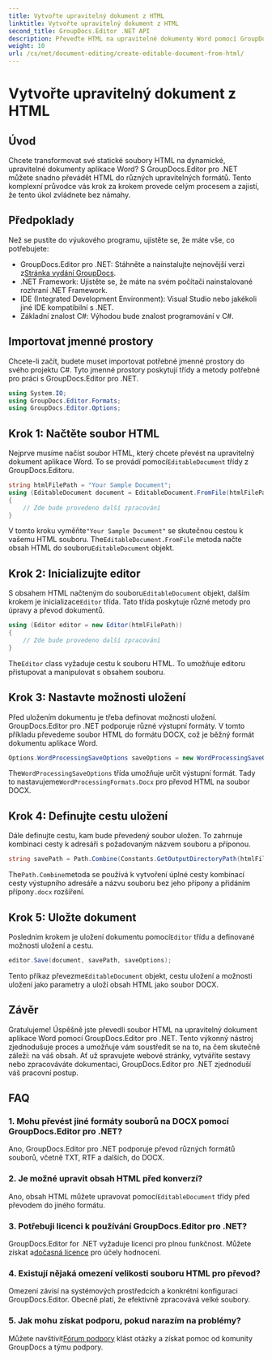 ```yaml
---
title: Vytvořte upravitelný dokument z HTML
linktitle: Vytvořte upravitelný dokument z HTML
second_title: GroupDocs.Editor .NET API
description: Převeďte HTML na upravitelné dokumenty Word pomocí GroupDocs.Editor pro .NET pomocí tohoto podrobného průvodce. Ideální pro zefektivnění pracovního postupu správy dokumentů.
weight: 10
url: /cs/net/document-editing/create-editable-document-from-html/
---
```


# Vytvořte upravitelný dokument z HTML

## Úvod
Chcete transformovat své statické soubory HTML na dynamické, upravitelné dokumenty aplikace Word? S GroupDocs.Editor pro .NET můžete snadno převádět HTML do různých upravitelných formátů. Tento komplexní průvodce vás krok za krokem provede celým procesem a zajistí, že tento úkol zvládnete bez námahy.
## Předpoklady
Než se pustíte do výukového programu, ujistěte se, že máte vše, co potřebujete:
-  GroupDocs.Editor pro .NET: Stáhněte a nainstalujte nejnovější verzi z[Stránka vydání GroupDocs](https://releases.groupdocs.com/editor/net/).
- .NET Framework: Ujistěte se, že máte na svém počítači nainstalované rozhraní .NET Framework.
- IDE (Integrated Development Environment): Visual Studio nebo jakékoli jiné IDE kompatibilní s .NET.
- Základní znalost C#: Výhodou bude znalost programování v C#.
## Importovat jmenné prostory
Chcete-li začít, budete muset importovat potřebné jmenné prostory do svého projektu C#. Tyto jmenné prostory poskytují třídy a metody potřebné pro práci s GroupDocs.Editor pro .NET.
```csharp
using System.IO;
using GroupDocs.Editor.Formats;
using GroupDocs.Editor.Options;
```
## Krok 1: Načtěte soubor HTML
 Nejprve musíme načíst soubor HTML, který chcete převést na upravitelný dokument aplikace Word. To se provádí pomocí`EditableDocument` třídy z GroupDocs.Editoru.

```csharp
string htmlFilePath = "Your Sample Document";
using (EditableDocument document = EditableDocument.FromFile(htmlFilePath, null))
{
    // Zde bude provedeno další zpracování
}
```
 V tomto kroku vyměňte`"Your Sample Document"` se skutečnou cestou k vašemu HTML souboru. The`EditableDocument.FromFile` metoda načte obsah HTML do souboru`EditableDocument` objekt.
## Krok 2: Inicializujte editor
 S obsahem HTML načteným do souboru`EditableDocument` objekt, dalším krokem je inicializace`Editor` třída. Tato třída poskytuje různé metody pro úpravy a převod dokumentů.

```csharp
using (Editor editor = new Editor(htmlFilePath))
{
    // Zde bude provedeno další zpracování
}
```
 The`Editor` class vyžaduje cestu k souboru HTML. To umožňuje editoru přistupovat a manipulovat s obsahem souboru.
## Krok 3: Nastavte možnosti uložení
Před uložením dokumentu je třeba definovat možnosti uložení. GroupDocs.Editor pro .NET podporuje různé výstupní formáty. V tomto příkladu převedeme soubor HTML do formátu DOCX, což je běžný formát dokumentu aplikace Word.

```csharp
Options.WordProcessingSaveOptions saveOptions = new WordProcessingSaveOptions(WordProcessingFormats.Docx);
```
 The`WordProcessingSaveOptions` třída umožňuje určit výstupní formát. Tady to nastavujeme`WordProcessingFormats.Docx` pro převod HTML na soubor DOCX.
## Krok 4: Definujte cestu uložení
Dále definujte cestu, kam bude převedený soubor uložen. To zahrnuje kombinaci cesty k adresáři s požadovaným názvem souboru a příponou.

```csharp
string savePath = Path.Combine(Constants.GetOutputDirectoryPath(htmlFilePath), Path.GetFileNameWithoutExtension(htmlFilePath) + ".docx");
```
 The`Path.Combine`metoda se používá k vytvoření úplné cesty kombinací cesty výstupního adresáře a názvu souboru bez jeho přípony a přidáním přípony`.docx` rozšíření.
## Krok 5: Uložte dokument
 Posledním krokem je uložení dokumentu pomocí`Editor` třídu a definované možnosti uložení a cestu.

```csharp
editor.Save(document, savePath, saveOptions);
```
 Tento příkaz převezme`EditableDocument` objekt, cestu uložení a možnosti uložení jako parametry a uloží obsah HTML jako soubor DOCX.
## Závěr
Gratulujeme! Úspěšně jste převedli soubor HTML na upravitelný dokument aplikace Word pomocí GroupDocs.Editor pro .NET. Tento výkonný nástroj zjednodušuje proces a umožňuje vám soustředit se na to, na čem skutečně záleží: na váš obsah. Ať už spravujete webové stránky, vytváříte sestavy nebo zpracováváte dokumentaci, GroupDocs.Editor pro .NET zjednoduší váš pracovní postup.
## FAQ
### 1. Mohu převést jiné formáty souborů na DOCX pomocí GroupDocs.Editor pro .NET?
Ano, GroupDocs.Editor pro .NET podporuje převod různých formátů souborů, včetně TXT, RTF a dalších, do DOCX.
### 2. Je možné upravit obsah HTML před konverzí?
 Ano, obsah HTML můžete upravovat pomocí`EditableDocument` třídy před převodem do jiného formátu.
### 3. Potřebuji licenci k používání GroupDocs.Editor pro .NET?
 GroupDocs.Editor for .NET vyžaduje licenci pro plnou funkčnost. Můžete získat a[dočasná licence](https://purchase.groupdocs.com/temporary-license/) pro účely hodnocení.
### 4. Existují nějaká omezení velikosti souboru HTML pro převod?
Omezení závisí na systémových prostředcích a konkrétní konfiguraci GroupDocs.Editor. Obecně platí, že efektivně zpracovává velké soubory.
### 5. Jak mohu získat podporu, pokud narazím na problémy?
 Můžete navštívit[Fórum podpory](https://forum.groupdocs.com/c/editor/20) klást otázky a získat pomoc od komunity GroupDocs a týmu podpory.